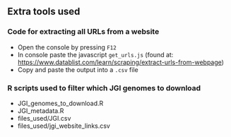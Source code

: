 ## Extra tools used

### Code for extracting all URLs from a website

- Open the console by pressing `F12`
- In console paste the javascript `get_urls.js` (found at: https://www.datablist.com/learn/scraping/extract-urls-from-webpage)
- Copy and paste the output into a `.csv` file
  
### R scripts used to filter which JGI genomes to download

- JGI_genomes_to_download.R
- JGI_metadata.R
- files_used/JGI.csv
- files_used/jgi_website_links.csv
